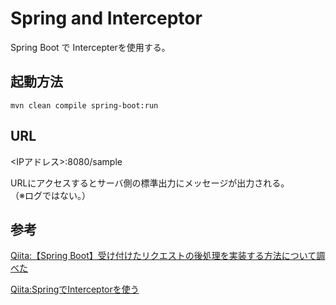 # Spring and Interceptor
Spring Boot で Intercepterを使用する。

## 起動方法

```
mvn clean compile spring-boot:run
```

## URL

<IPアドレス>:8080/sample

URLにアクセスするとサーバ側の標準出力にメッセージが出力される。  
（※ログではない。）

## 参考

[Qiita:【Spring Boot】受け付けたリクエストの後処理を実装する方法について調べた](https://qiita.com/_Hammer0724/items/2d528bc70267b6f00f6b)  

[Qiita:SpringでInterceptorを使う](https://qiita.com/kyabetsuda/items/78a61bfff859fbc9c63f)  